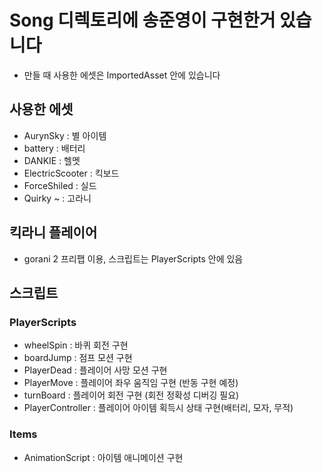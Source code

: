 # Song 디렉토리에 송준영이 구현한거 있습니다

- 만들 때 사용한 에셋은 ImportedAsset 안에 있습니다

## 사용한 에셋

- AurynSky : 별 아이템
- battery : 배터리
- DANKIE : 헬멧
- ElectricScooter : 킥보드
- ForceShiled : 실드
- Quirky ~ : 고라니

## 킥라니 플레이어

- gorani 2 프리팹 이용, 스크립트는 PlayerScripts 안에 있음


## 스크립트

### PlayerScripts

- wheelSpin : 바퀴 회전 구현
- boardJump : 점프 모션 구현
- PlayerDead : 플레이어 사망 모션 구현
- PlayerMove : 플레이어 좌우 움직임 구현 (반동 구현 예정)
- turnBoard : 플레이어 회전 구현 (회전 정확성 디버깅 필요)
- PlayerController : 플레이어 아이템 획득시 상태 구현(배터리, 모자, 무적)

### Items

- AnimationScript : 아이템 애니메이션 구현